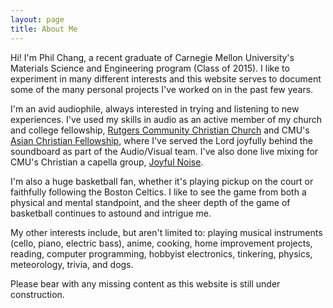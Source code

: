 ```yaml
---
layout: page
title: About Me
---
```


Hi! I'm Phil Chang, a recent graduate of Carnegie Mellon University's Materials Science and Engineering program (Class of 2015). I like to experiment in many different interests and this website serves to document some of the many personal projects I've worked on in the past few years.

I'm an avid audiophile, always interested in trying and listening to new experiences. I've used my skills in audio as an active member of my church and college fellowship, [Rutgers Community Christian Church](http://ec.rccc.org/) and CMU's [Asian Christian Fellowship](http://acfpcc.org/), where I've served the Lord joyfully behind the soundboard as part of the Audio/Visual team. I've also done live mixing for CMU's Christian a capella group, [Joyful Noise](http://cmujoyfulnoise.com/).

I'm also a huge basketball fan, whether it's playing pickup on the court or faithfully following the Boston Celtics. I like to see the game from both a physical and mental standpoint, and the sheer depth of the game of basketball continues to astound and intrigue me.

My other interests include, but aren't limited to: playing musical instruments (cello, piano, electric bass), anime, cooking, home improvement projects, reading, computer programming, hobbyist electronics, tinkering, physics, meteorology, trivia, and dogs.

Please bear with any missing content as this website is still under construction.


<!---
<p class="message">
  Hey there! This page is included as an example. Feel free to customize it for your own use upon downloading. Carry on!
</p>

In the novel, *The Strange Case of Dr. Jeykll and Mr. Hyde*, Mr. Poole is Dr. Jekyll's virtuous and loyal butler. Similarly, Poole is an upstanding and effective butler that helps you build Jekyll themes. It's made by [@mdo](https://twitter.com/mdo).

There are currently two themes built on Poole:

* [Hyde](http://hyde.getpoole.com)
* [Lanyon](http://lanyon.getpoole.com)

Learn more and contribute on [GitHub](https://github.com/poole).

## Setup

Some fun facts about the setup of this project include:

* Built for [Jekyll](http://jekyllrb.com)
* Developed on GitHub and hosted for free on [GitHub Pages](https://pages.github.com)
* Coded with [Sublime Text 2](http://sublimetext.com), an amazing code editor
* Designed and developed while listening to music like [Blood Bros Trilogy](https://soundcloud.com/maddecent/sets/blood-bros-series)

Have questions or suggestions? Feel free to [open an issue on GitHub](https://github.com/poole/issues/new) or [ask me on Twitter](https://twitter.com/mdo).

Thanks for reading!
-->